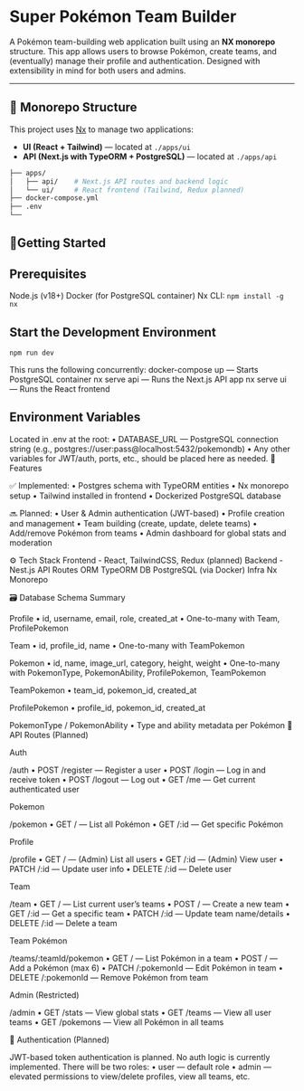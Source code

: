 # Super Pokémon Team Builder

A Pokémon team-building web application built using an **NX monorepo** structure. This app allows users to browse Pokémon, create teams, and (eventually) manage their profile and authentication. Designed with extensibility in mind for both users and admins.

---

## 🧱 Monorepo Structure

This project uses [Nx](https://nx.dev) to manage two applications:

- **UI (React + Tailwind)** — located at `./apps/ui`
- **API (Next.js with TypeORM + PostgreSQL)** — located at `./apps/api`

```bash
├── apps/
│   ├── api/    # Next.js API routes and backend logic
│   └── ui/     # React frontend (Tailwind, Redux planned)
├── docker-compose.yml
├── .env
└──
```

## 🚀Getting Started

## Prerequisites

Node.js (v18+)
Docker (for PostgreSQL container)
Nx CLI: `npm install -g nx`

## Start the Development Environment

`npm run dev`

This runs the following concurrently:
docker-compose up — Starts PostgreSQL container
nx serve api — Runs the Next.js API app
nx serve ui — Runs the React frontend

## Environment Variables

Located in .env at the root:
• DATABASE_URL — PostgreSQL connection string (e.g., postgres://user:pass@localhost:5432/pokemondb)
• Any other variables for JWT/auth, ports, etc., should be placed here as needed.
🧩 Features

✅ Implemented:
• Postgres schema with TypeORM entities
• Nx monorepo setup
• Tailwind installed in frontend
• Dockerized PostgreSQL database

🔜 Planned:
• User & Admin authentication (JWT-based)
• Profile creation and management
• Team building (create, update, delete teams)
• Add/remove Pokémon from teams
• Admin dashboard for global stats and moderation

⚙️ Tech Stack
Frontend - React, TailwindCSS, Redux (planned)
Backend - Nest.js API Routes
ORM TypeORM
DB PostgreSQL (via Docker)
Infra Nx Monorepo

🗃️ Database Schema Summary

Profile
• id, username, email, role, created_at
• One-to-many with Team, ProfilePokemon

Team
• id, profile_id, name
• One-to-many with TeamPokemon

Pokemon
• id, name, image_url, category, height, weight
• One-to-many with PokemonType, PokemonAbility, ProfilePokemon, TeamPokemon

TeamPokemon
• team_id, pokemon_id, created_at

ProfilePokemon
• profile_id, pokemon_id, created_at

PokemonType / PokemonAbility
• Type and ability metadata per Pokémon
📡 API Routes (Planned)

Auth

/auth
• POST /register — Register a user
• POST /login — Log in and receive token
• POST /logout — Log out
• GET /me — Get current authenticated user

Pokemon

/pokemon
• GET / — List all Pokémon
• GET /:id — Get specific Pokémon

Profile

/profile
• GET / — (Admin) List all users
• GET /:id — (Admin) View user
• PATCH /:id — Update user info
• DELETE /:id — Delete user

Team

/team
• GET / — List current user’s teams
• POST / — Create a new team
• GET /:id — Get a specific team
• PATCH /:id — Update team name/details
• DELETE /:id — Delete a team

Team Pokémon

/teams/:teamId/pokemon
• GET / — List Pokémon in a team
• POST / — Add a Pokémon (max 6)
• PATCH /:pokemonId — Edit Pokémon in team
• DELETE /:pokemonId — Remove Pokémon from team

Admin (Restricted)

/admin
• GET /stats — View global stats
• GET /teams — View all user teams
• GET /pokemons — View all Pokémon in all teams

🔐 Authentication (Planned)

JWT-based token authentication is planned. No auth logic is currently implemented. There will be two roles:
• user — default role
• admin — elevated permissions to view/delete profiles, view all teams, etc.
